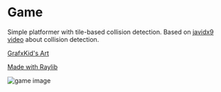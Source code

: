 # Game

Simple platformer with tile-based collision detection.
Based on [javidx9 video](https://youtu.be/oJvJZNyW_rw) about collision detection.

[GrafxKid's Art](https://grafxkid.itch.io)

[Made with Raylib](https://www.raylib.com)

![game image](https://github.com/Vini-SCandido/Game/blob/da5e3f0eecd7a89bea124c613ea02b832586722a/game.gif?raw=true)
